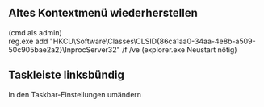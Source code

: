 ## Altes Kontextmenü wiederherstellen  

(cmd als admin)  
reg.exe add "HKCU\Software\Classes\CLSID\{86ca1aa0-34aa-4e8b-a509-50c905bae2a2}\InprocServer32" /f /ve
(explorer.exe Neustart nötig)  

## Taskleiste linksbündig  

In den Taskbar-Einstellungen umändern  

